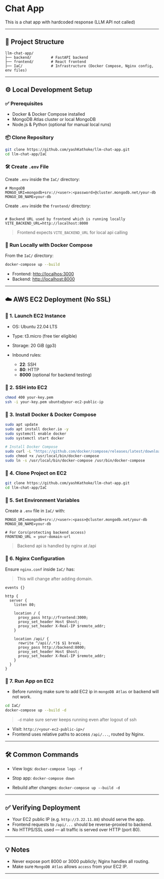 #  Chat App

This is a chat app with hardcoded response (LLM API not called)

---

## 🧱 Project Structure

```
llm-chat-app/
├── backend/         # FastAPI backend
├── frontend/        # React frontend
├── IaC/             # Infrastructure (Docker Compose, Nginx config, env files)
```

---

## ⚙️ Local Development Setup

### ✅ Prerequisites

* Docker & Docker Compose installed
* MongoDB Atlas cluster or local MongoDB
* Node.js & Python (optional for manual local runs)

### 📦 Clone Repository

```bash
git clone https://github.com/yashKathoke/llm-chat-app.git
cd llm-chat-app/IaC
```

### 🛠️ Create `.env` File

Create `.env` inside the `IaC/` directory:

```env
# MongoDB
MONGO_URI=mongodb+srv://<user>:<password>@cluster.mongodb.net/your-db
MONGO_DB_NAME=your-db

```
Create `.env` inside the `frontend/` directory:

```env

# Backend URL used by frontend which is running locally
VITE_BACKEND_URL=http://localhost:8000
```

> Frontend expects `VITE_BACKEND_URL` for local api calling

### 🚀 Run Locally with Docker Compose

From the `IaC/` directory:

```bash
docker-compose up --build
```

* Frontend: [http://localhos:3000](http://localhost:3000)
* Backend: [http://localhost:8000](http://localhost:8000/docs)

---

## ☁️ AWS EC2 Deployment (No SSL)

### 🔹 1. Launch EC2 Instance

* OS: Ubuntu 22.04 LTS
* Type: t3.micro (free tier eligible)
* Storage: 20 GiB (gp3)
* Inbound rules:

  * **22**: SSH
  * **80**: HTTP
  * **8000** (optional for backend testing)

### 🔹 2. SSH into EC2

```bash
chmod 400 your-key.pem
ssh -i your-key.pem ubuntu@your-ec2-public-ip
```

### 🔹 3. Install Docker & Docker Compose

```bash
sudo apt update
sudo apt install docker.io -y
sudo systemctl enable docker
sudo systemctl start docker

# Install Docker Compose
sudo curl -L "https://github.com/docker/compose/releases/latest/download/docker-compose-$(uname -s)-$(uname -m)" -o /usr/local/bin/docker-compose
sudo chmod +x /usr/local/bin/docker-compose
sudo ln -s /usr/local/bin/docker-compose /usr/bin/docker-compose
```

### 🔹 4. Clone Project on EC2

```bash
git clone https://github.com/yashKathoke/llm-chat-app.git
cd llm-chat-app/IaC
```

### 🔹 5. Set Environment Variables

Create a `.env` file in `IaC/` with:

```env
MONGO_URI=mongodb+srv://<user>:<pass>@cluster.mongodb.net/your-db
MONGO_DB_NAME=your-db

# For Cors(protecting backend access)
FRONTEND_URL = your-domain-url 
```
> Backend api is handled by nginx at /api

### 🔹 6. Nginx Configuration

Ensure `nginx.conf` inside `IaC/` has:

>This will change after adding domain.

```nginx
events {}

http {
  server {
    listen 80;

    location / {
      proxy_pass http://frontend:3000;
      proxy_set_header Host $host;
      proxy_set_header X-Real-IP $remote_addr;
    }

    location /api/ {
      rewrite ^/api(/.*)$ $1 break;
      proxy_pass http://backend:8000;
      proxy_set_header Host $host;
      proxy_set_header X-Real-IP $remote_addr;
    }
  }
}
```

### 🔹 7. Run App on EC2

* Before running make sure to add EC2 ip in `mongoDB Atlas` or backend will not work.

```bash
cd IaC/
docker-compose up --build -d
```
> `-d` make sure server keeps running even after logout of ssh

* Visit: `http://<your-ec2-public-ip>/`
* Frontend uses relative paths to access `/api/...`, routed by Nginx.

---

## 🛠️ Common Commands

* View logs:
  `docker-compose logs -f`

* Stop app:
  `docker-compose down`

* Rebuild after changes:
  `docker-compose up --build -d`

---

## ✅ Verifying Deployment

* Your EC2 public IP (e.g. `http://3.22.11.88`) should serve the app.
* Frontend requests to `/api/...` should be reverse-proxied to backend.
* No HTTPS/SSL used — all traffic is served over HTTP (port 80).

---

## 💡 Notes

* Never expose port 8000 or 3000 publicly; Nginx handles all routing.
* Make sure `MongoDB Atlas` allows `access` from your EC2 IP.


---



